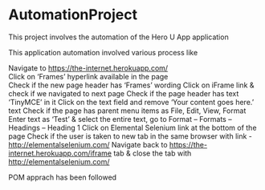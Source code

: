 # AutomationProject
This project involves the automation of the Hero U App application 

This application automation involved various process like

Navigate to https://the-internet.herokuapp.com/   
Click on ‘Frames’ hyperlink available in the page  
Check if the new page header has ‘Frames’ wording 
Click on iFrame link & check if we navigated to next page
Check if the page header has text ‘TinyMCE’ in it 
Click on the text field and remove ‘Your content goes here.’ text 
Check if the page has parent menu items as File, Edit, View, Format 
Enter text as ‘Test’ & select the entire text, go to Format – Formats – Headings – Heading 1 
Click on Elemental Selenium link at the bottom of the page 
Check if the user is taken to new tab in the same browser with link - http://elementalselenium.com/ 
Navigate back to https://the-internet.herokuapp.com/iframe tab & close the tab with http://elementalselenium.com/ 

POM apprach has been followed 
